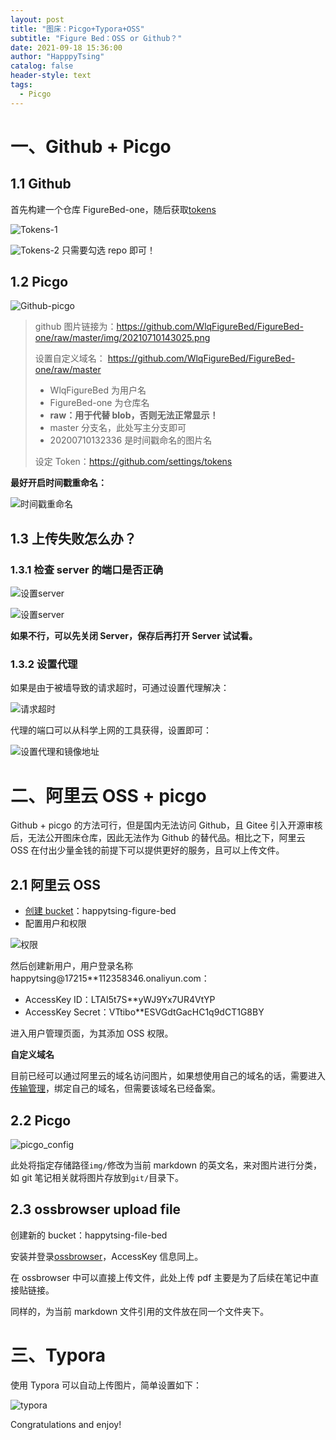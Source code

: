 ```yaml
---
layout: post
title: "图床：Picgo+Typora+OSS"
subtitle: "Figure Bed：OSS or Github？"
date: 2021-09-18 15:36:00
author: "HapppyTsing"
catalog: false
header-style: text
tags:
  - Picgo
---
```


# 一、Github + Picgo

## 1.1 Github

首先构建一个仓库 FigureBed-one，随后获取[tokens](https://github.com/settings/tokens)

![Tokens-1](https://happytsing-figure-bed.oss-cn-hangzhou.aliyuncs.com/picgo/20200722121343.png)

![Tokens-2](https://happytsing-figure-bed.oss-cn-hangzhou.aliyuncs.com/picgo/20200722121356.png)
只需要勾选 repo 即可！

## 1.2 Picgo

![Github-picgo](https://happytsing-figure-bed.oss-cn-hangzhou.aliyuncs.com/picgo/20210710143025.png)

> github 图片链接为：https://github.com/WlqFigureBed/FigureBed-one/raw/master/img/20210710143025.png
>
> 设置自定义域名： https://github.com/WlqFigureBed/FigureBed-one/raw/master
>
> - WlqFigureBed 为用户名
> - FigureBed-one 为仓库名
> - **raw：用于代替 blob，否则无法正常显示！**
> - master 分支名，此处写主分支即可
> - 20200710132336 是时间戳命名的图片名
>
> 设定 Token：https://github.com/settings/tokens

**最好开启时间戳重命名：**

![时间戳重命名](https://happytsing-figure-bed.oss-cn-hangzhou.aliyuncs.com/picgo/20200722121435.png)

## 1.3 上传失败怎么办？

### 1.3.1 检查 server 的端口是否正确

![设置server](https://happytsing-figure-bed.oss-cn-hangzhou.aliyuncs.com/picgo/20210710143428.png)

![设置server](https://happytsing-figure-bed.oss-cn-hangzhou.aliyuncs.com/picgo/20210710143426.png)

**如果不行，可以先关闭 Server，保存后再打开 Server 试试看。**

### 1.3.2 设置代理

如果是由于被墙导致的请求超时，可通过设置代理解决：

![请求超时](https://happytsing-figure-bed.oss-cn-hangzhou.aliyuncs.com/picgo/202112021644114.png)

代理的端口可以从科学上网的工具获得，设置即可：

![设置代理和镜像地址](https://happytsing-figure-bed.oss-cn-hangzhou.aliyuncs.com/picgo/202112021640030.png)

# 二、阿里云 OSS + picgo

Github + picgo 的方法可行，但是国内无法访问 Github，且 Gitee 引入开源审核后，无法公开图床仓库，因此无法作为 Github 的替代品。相比之下，阿里云 OSS 在付出少量金钱的前提下可以提供更好的服务，且可以上传文件。

## 2.1 阿里云 OSS

- [创建 bucket](https://oss.console.aliyun.com/bucket)：happytsing-figure-bed
- 配置用户和权限

![权限](https://happytsing-figure-bed.oss-cn-hangzhou.aliyuncs.com/picgo/权限.png)

然后创建新用户，用户登录名称 happytsing@17215\*\*112358346.onaliyun.com：

- AccessKey ID：LTAI5t7S\*\*yWJ9Yx7UR4VtYP
- AccessKey Secret：VTtibo\*\*ESVGdtGacHC1q9dCT1G8BY

进入用户管理页面，为其添加 OSS 权限。

**自定义域名**

目前已经可以通过阿里云的域名访问图片，如果想使用自己的域名的话，需要进入[传输管理](https://oss.console.aliyun.com/bucket/oss-cn-hangzhou/happytsing-figure-bed/transfer)，绑定自己的域名，但需要该域名已经备案。

## 2.2 Picgo

![picgo_config](https://happytsing-figure-bed.oss-cn-hangzhou.aliyuncs.com/picgo/picgo_config.png)

此处将指定存储路径`img/`修改为当前 markdown 的英文名，来对图片进行分类，如 git 笔记相关就将图片存放到`git/`目录下。

## 2.3 ossbrowser upload file

创建新的 bucket：happytsing-file-bed

安装并登录[ossbrowser](https://help.aliyun.com/document_detail/209974.html?spm=5176.8465980.toolkit.4.4e701450BNoqNV)，AccessKey 信息同上。

在 ossbrowser 中可以直接上传文件，此处上传 pdf 主要是为了后续在笔记中直接贴链接。

同样的，为当前 markdown 文件引用的文件放在同一个文件夹下。

# 三、Typora

使用 Typora 可以自动上传图片，简单设置如下：

![typora](https://happytsing-figure-bed.oss-cn-hangzhou.aliyuncs.com/picgo/20200722121415.png)

Congratulations and enjoy!
